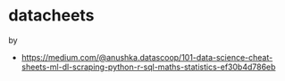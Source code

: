 # datacheets




by
  - https://medium.com/@anushka.datascoop/101-data-science-cheat-sheets-ml-dl-scraping-python-r-sql-maths-statistics-ef30b4d786eb
